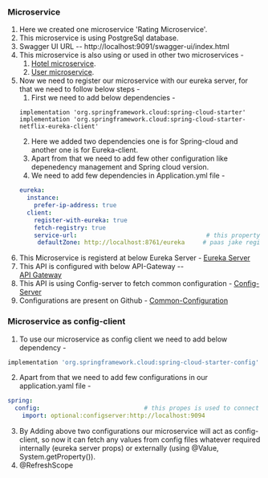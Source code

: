 ### Microservice

1. Here we created one microservice 'Rating Microservice'.
2. This microservice is using PostgreSql database.
3. Swagger UI URL -- http://localhost:9091/swagger-ui/index.html
4. This microservice is also using or used in other two microservices -
    1. [Hotel microservice](https://github.com/ayushdgupta/SpringBoot3-Hotel-Microservice).
    2. [User microservice](https://github.com/ayushdgupta/SpringBoot3-User-Microservice/tree/master). 
5. Now we need to register our microservice with our eureka server, for that we need to follow below steps -
   1. First we need to add below dependencies -
   ```
   implementation 'org.springframework.cloud:spring-cloud-starter'
   implementation 'org.springframework.cloud:spring-cloud-starter-netflix-eureka-client'
   ```
   2. Here we added two dependencies one is for Spring-cloud and another one is for Eureka-client.
   3. Apart from that we need to add few other configuration like depenedency management and Spring cloud version.
   4. We need to add few dependencies in Application.yml file -
   ```yaml
   eureka:
     instance:
       prefer-ip-address: true
     client:
       register-with-eureka: true
       fetch-registry: true
       service-url:                                    # this property will tell our microservice ki kis server ke
        defaultZone: http://localhost:8761/eureka     # paas jake register hona hai.
   ```
6. This Microservice is registerd at below Eureka Server -
   [Eureka Server](https://github.com/ayushdgupta/SpringBoot3-Eureka-Service-Microservice)
7. This API is configured with below API-Gateway --  
   [API Gateway](https://github.com/ayushdgupta/SpringBoot3-APIGateway-Microservice)
8. This API is using Config-server to fetch common configuration - [Config-Server](https://github.com/ayushdgupta/SpringBoot3-ConfigServer-Microservice)
9. Configurations are present on Github - [Common-Configuration](https://github.com/ayushdgupta/SpringBoot3-ConfigFiles-ConfigServer-Microservice)

### Microservice as config-client
1. To use our microservice as config client we need to add below dependency -
```groovy
implementation 'org.springframework.cloud:spring-cloud-starter-config'
```
2. Apart from that we need to add few configurations in our application.yaml file -
```yaml
spring:
  config:                             # this propes is used to connect to the config-server
    import: optional:configserver:http://localhost:9094
```
3. By Adding above two configurations our microservice will act as config-client, so now it can fetch any values
   from config files whatever required internally (eureka server props) or externally (using @Value, System.getProperty()).
4. @RefreshScope
